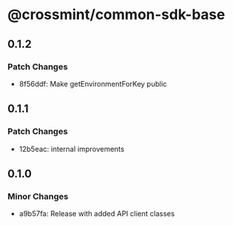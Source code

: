 # @crossmint/common-sdk-base

## 0.1.2

### Patch Changes

-   8f56ddf: Make getEnvironmentForKey public

## 0.1.1

### Patch Changes

-   12b5eac: internal improvements

## 0.1.0

### Minor Changes

-   a9b57fa: Release with added API client classes
